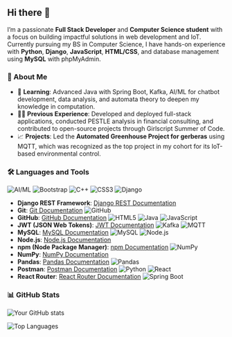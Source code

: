 ## Hi there 👋

I’m a passionate **Full Stack Developer** and **Computer Science student** with a focus on building impactful solutions in web development and IoT. Currently pursuing my BS in Computer Science, I have hands-on experience with **Python**, **Django**, **JavaScript**, **HTML/CSS**, and database management using **MySQL** with phpMyAdmin.

### 🌟 About Me
- 🌱 **Learning**: Advanced Java with Spring Boot, Kafka, AI/ML for chatbot development, data analysis, and automata theory to deepen my knowledge in computation.
- 🧑‍💻 **Previous Experience**: Developed and deployed full-stack applications, conducted PESTLE analysis in financial consulting, and contributed to open-source projects through Girlscript Summer of Code.
- 📈 **Projects**: Led the **Automated Greenhouse Project for gerberas** using MQTT, which was recognized as the top project in my cohort for its IoT-based environmental control.
  
### 🛠️ Languages and Tools
![AI/ML](https://img.shields.io/badge/AI%2FML-000000?style=for-the-badge&logo=ai&logoColor=white)
![Bootstrap](https://img.shields.io/badge/Bootstrap-563D7C?style=for-the-badge&logo=bootstrap&logoColor=white)
![C++](https://img.shields.io/badge/C++-00599C?style=for-the-badge&logo=c%2B%2B&logoColor=white)
![CSS3](https://img.shields.io/badge/CSS3-1572B6?style=for-the-badge&logo=css3&logoColor=white)
![Django](https://img.shields.io/badge/Django-092E20?style=for-the-badge&logo=django&logoColor=white)
- **Django REST Framework**: [Django REST Documentation](https://www.django-rest-framework.org/)
- **Git**: [Git Documentation](https://git-scm.com/doc)
![GitHub](https://img.shields.io/badge/GitHub-181717?style=for-the-badge&logo=github&logoColor=white)
- **GitHub**: [GitHub Documentation](https://docs.github.com/en)
![HTML5](https://img.shields.io/badge/HTML5-E34F26?style=for-the-badge&logo=html5&logoColor=white)
![Java](https://img.shields.io/badge/Java-007396?style=for-the-badge&logo=java&logoColor=white)
![JavaScript](https://img.shields.io/badge/JavaScript-F7DF1E?style=for-the-badge&logo=javascript&logoColor=black)
- **JWT (JSON Web Tokens)**: [JWT Documentation](https://jwt.io/)
![Kafka](https://img.shields.io/badge/Kafka-231F20?style=for-the-badge&logo=apache-kafka&logoColor=white)
![MQTT](https://img.shields.io/badge/MQTT-660066?style=for-the-badge&logo=eclipse-mosquitto&logoColor=white)
- **MySQL**: [MySQL Documentation](https://dev.mysql.com/doc/)
![MySQL](https://img.shields.io/badge/MySQL-4479A1?style=for-the-badge&logo=mysql&logoColor=white)
![Node.js](https://img.shields.io/badge/Node.js-339933?style=for-the-badge&logo=node.js&logoColor=white)
- **Node.js**: [Node.js Documentation](https://nodejs.org/)
- **npm (Node Package Manager)**: [npm Documentation](https://docs.npmjs.com/)
![NumPy](https://img.shields.io/badge/NumPy-013243?style=for-the-badge&logo=numpy&logoColor=white)
- **NumPy**: [NumPy Documentation](https://numpy.org/doc/)
- **Pandas**: [Pandas Documentation](https://pandas.pydata.org/docs/)
![Pandas](https://img.shields.io/badge/Pandas-150458?style=for-the-badge&logo=pandas&logoColor=white)
- **Postman**: [Postman Documentation](https://learning.postman.com/docs/getting-started/introduction/)
![Python](https://img.shields.io/badge/Python-3776AB?style=for-the-badge&logo=python&logoColor=white)
![React](https://img.shields.io/badge/React-61DAFB?style=for-the-badge&logo=react&logoColor=black)
- **React Router**: [React Router Documentation](https://reactrouter.com/)
![Spring Boot](https://img.shields.io/badge/Spring%20Boot-6DB33F?style=for-the-badge&logo=spring-boot&logoColor=white)


### 📊 GitHub Stats

![Your GitHub stats](https://github-readme-stats.vercel.app/api?username=Neh2005&show_icons=true&theme=radical)

![Top Languages](https://github-readme-stats.vercel.app/api/top-langs/?username=Neh2005&layout=compact&theme=radical)
